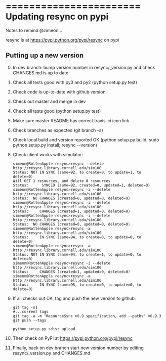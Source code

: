 =======================
Updating resync on pypi
=======================

Notes to remind @zimeon...

resync is at <https://pypi.python.org/pypi/resync> on pypi

Putting up a new version
------------------------

0. In dev branch: bump version number in resync/_version.py and check CHANGES.md is up to date
1. Check all tests good with py3 and py2 (python setup.py test)
2. Check code is up-to-date with github version
3. Check out master and merge in dev
4. Check all tests good (python setup.py test)
5. Make sure master README has correct travis-ci icon link
6. Check branches as expected (git branch -a)
7. Check local build and version reported OK (python setup.py build; sudo python setup.py install; resync --version)
8. Check client works with simulator:

   ```
   simeon@RottenApple resync>resync --delete http://resync.library.cornell.edu/sim100
   Status: NOT IN SYNC (same=92, to create=0, to update=1, to delete=0)
   Will GET 1 resources, and delete 0 resources
   Status:      SYNCED (same=92, created=0, updated=1, deleted=0)
   simeon@RottenApple resync>resync -i --delete http://resync.library.cornell.edu/sim100
   Status:  NO CHANGES (created=0, updated=0, deleted=0)
   simeon@RottenApple resync>resync -i --delete http://resync.library.cornell.edu/sim100
   Status:     CHANGES (created=1, updated=0, deleted=0)
   simeon@RottenApple resync>resync -i --delete http://resync.library.cornell.edu/sim100
   Status:  NO CHANGES (created=0, updated=0, deleted=0)
   simeon@RottenApple resync>resync -a http://resync.library.cornell.edu/sim100
   Status:     IN SYNC (same=94, to create=0, to update=0, to delete=0)
   simeon@RottenApple resync>resync -a http://resync.library.cornell.edu/sim100
   Status: NOT IN SYNC (same=94, to create=1, to update=0, to delete=0)
   simeon@RottenApple resync>resync -i --delete http://resync.library.cornell.edu/sim100
   Status:     CHANGES (created=1, updated=0, deleted=0)
   simeon@RottenApple resync>resync -a http://resync.library.cornell.edu/sim100
   Status:     IN SYNC (same=95, to create=0, to update=0, to delete=0)
    ```

9. If all checks out OK, tag and push the new version to github:

    ```
    git tag -n1
    #...current tags
    git tag -a -m "ResourceSync v0.9 specification, add --paths" v0.9.3
    git push --tags

    python setup.py sdist upload
    ```

10. Then check on PyPI at https://pypi.python.org/pypi/resync
11. Finally, back on dev branch start new version number by editing resync/_version.py and CHANGES.md

